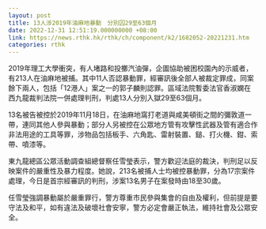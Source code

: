 ```yaml
---
layout: post
title: 13人涉2019年油麻地暴動　分別囚29至63個月
date: 2022-12-31 12:51:19.000000000 +08:00
link: https://news.rthk.hk/rthk/ch/component/k2/1682052-20221231.htm
categories: rthk
---
```


2019年理工大學衝突，有人堵路和投擲汽油彈，企圖協助被困校園內的示威者，有213人在油麻地被捕。其中11人否認暴動罪，經審訊後全部人被裁定罪成，同案餘下兩人，包括「12港人」案之一的郭子麟則認罪。區域法院暫委法官香淑嫻在西九龍裁判法院一併處理判刑，判處13人分別入獄29至63個月。

13名被告被控於2019年11月18日，在油麻地窩打老道與咸美頓街之間的彌敦道一帶，連同其他人參與暴動；部分人另被控在公眾地方管有攻擊性武器及管有適合作非法用途的工具等罪，涉物品包括板手、六角匙、雷射裝置、鎚、打火機、鉗、索帶、噴漆等。

東九龍總區公眾活動調查組總督察任雪瑩表示，警方歡迎法庭的裁決，判刑足以反映案件的嚴重性及暴力程度。她說，213名被捕人士均被控暴動罪，分為17宗案件處理，今日是首宗經審訊的判刑，涉案13名男子在案發時由18至30歲。

任雪瑩強調暴動屬於嚴重罪行，警方尊重市民參與集會的自由及權利，但前提是要守法及和平，如有違法及破壞社會安寧，警方必定會嚴正執法，維持社會及公眾安全。

